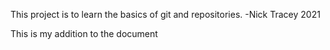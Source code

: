 This project is to learn the basics of git and repositories.
-Nick Tracey 2021

This is my addition to the document
